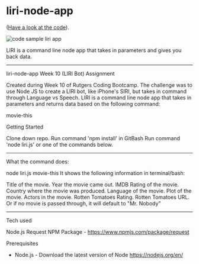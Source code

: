 # liri-node-app



 ([Have a look at the code](https://heidijvr.github.io/liri-node-app/)).


<img src="https://heidijvr.github.io/liri-node-app/images/movie-this-screenshot.png" alt="code sample liri app">

LIRI is a command line node app that takes in parameters and gives you back data.

--------

liri-node-app
Week 10 (LIRI Bot) Assignment

Created during Week 10 of Rutgers Coding Bootcamp. The challenge was to use Node JS to create a LIRI bot, like iPhone's SIRI, but takes in command through Language vs Speech. LIRI is a command line node app that takes in parameters and returns data based on the following command:

movie-this

Getting Started

Clone down repo.
Run command 'npm install' in GitBash
Run command 'node liri.js' or one of the commands below.
 
-----
What the command does:

node liri.js movie-this <movie name>
It shows the following information in terminal/bash:

Title of the movie.
Year the movie came out.
IMDB Rating of the movie.
Country where the movie was produced.
Language of the movie.
Plot of the movie.
Actors in the movie.
Rotten Tomatoes Rating.
Rotten Tomatoes URL.
Or if no movie is passed through, it will default to "Mr. Nobody"

-----

Tech used

Node.js
Request NPM Package - https://www.npmjs.com/package/request

Prerequisites
- Node.js - Download the latest version of Node https://nodejs.org/en/
